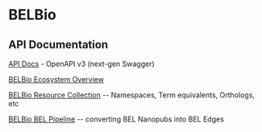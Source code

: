 # BELBio

## API Documentation

[API Docs](https://belbio.github.io/bel_api/openapi/index.html) - OpenAPI v3 (next-gen Swagger)

[BELBio Ecosystem Overview](https://belbio.github.io/bel_api/images/bel_process_flow_diagram.png)

[BELBio Resource Collection](https://belbio.github.io/bel_api/images/bel_resources.png) -- Namespaces, Term equivalents, Orthologs, etc

[BELBio BEL Pipeline](https://belbio.github.io/bel_api/images/bel_pipeline.png) -- converting BEL Nanopubs into BEL Edges
